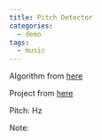 ```yaml
---
title: Pitch Detector
categories:
  - demo
tags:
  - music
---
```

<script>
function autoCorrelate( buf, sampleRate ) {
	// Implements the ACF2+ algorithm
	var SIZE = buf.length;
	var rms = 0;

	for (var i = 0; i < SIZE; i++) {
		var val = buf[i];
		rms += val * val;
	}
	rms = Math.sqrt(rms / SIZE);
	if (rms < 0.01) // not enough signal
		return -1;

	var r1 = 0, r2 = SIZE - 1, thres = 0.2;
	for (var i = 0; i < SIZE / 2; i++)
		if (Math.abs(buf[i]) < thres) {
      r1 = i;
      break;
    }
	for (var i = 1; i < SIZE / 2; i++)
		if (Math.abs(buf[SIZE - i]) < thres) {
      r2 = SIZE - i;
      break;
    }

	buf = buf.slice(r1, r2);
	SIZE = buf.length;

	var c = new Array(SIZE).fill(0);
	for (var i = 0; i < SIZE; i++)
		for (var j = 0; j < SIZE - i; j++)
			c[i] = c[i] + buf[j] * buf[j + i];

  var d=0;
  while (c[d] > c[d + 1])
    d++;
	var maxval = -1, maxpos = -1;
	for (var i = d; i < SIZE; i++) {
		if (c[i] > maxval) {
			maxval = c[i];
			maxpos = i;
		}
	}
	var T0 = maxpos;

	var x1 = c[T0-1], x2 = c[T0], x3 = c[T0 + 1];
	a = (x1 + x3 - 2 * x2) / 2;
	b = (x3 - x1) / 2;
  if (a)
    T0 = T0 - b / (2 * a);

	return sampleRate / T0;
}

window.AudioContext = window.AudioContext || window.webkitAudioContext;
window.requestAnimationFrame = window.requestAnimationFrame || window.webkitRequestAnimationFrame;
navigator.getUserMedia = 
  navigator.getUserMedia ||
  navigator.webkitGetUserMedia ||
  navigator.mozGetUserMedia;

var audioContext = new AudioContext();
var analyser = null;

var noteStrings = ["C", "C#", "D", "D#", "E", "F", "F#", "G", "G#", "A", "A#", "B"];

function noteFromPitch(frequency) {
	var noteNum = 12 * (Math.log(frequency / 440) / Math.log(2));
	return Math.round(noteNum) + 69;
}

function frequencyFromNoteNumber(note) {
	return 440 * Math.pow(2, (note - 69) / 12);
}

function centsOffFromPitch(frequency, note) {
	return Math.floor(1200 * Math.log(frequency / frequencyFromNoteNumber(note)) / Math.log(2));
}

function gotStream(stream) {
  // Create an AudioNode from the stream.
  mediaStreamSource = audioContext.createMediaStreamSource(stream);

  // Connect it to the destination.
  analyser = audioContext.createAnalyser();
  mediaStreamSource.connect(analyser);
  updatePitch();
}

function updatePitch() {
  if (!analyser)
    return;
  
  var buf = new Float32Array(4096);
  analyser.getFloatTimeDomainData(buf);
  var pitch = autoCorrelate(buf, audioContext.sampleRate);
  var pitchElem = document.getElementById('pitch');
  var noteElem = document.getElementById('note');
  if (pitch !== -1) {
    var note = noteFromPitch(pitch);
    pitchElem.innerHTML = Math.round(pitch);
    noteElem.innerHTML = noteStrings[note % 12] + (Math.floor(note / 12) - 1);
  } else {
    pitchElem.innerHTML = '';
    noteElem.innerHTML = '';
  }
  window.requestAnimationFrame(updatePitch);
}

navigator.getUserMedia(
  {
    "audio": {
      "mandatory": {
        "googEchoCancellation": "false",
        "googAutoGainControl": "false",
        "googNoiseSuppression": "false",
        "googHighpassFilter": "false"
      },
      "optional": []
    }
  },
  gotStream,
  function(e) { }
);
</script>
Algorithm from <a href="https://github.com/cwilso/PitchDetect/pull/23/commits/b0d5d28d2803d852dd85d2a1e53c22bcedba4cbf" target="_blank">here</a>

Project from <a href="https://github.com/cwilso/PitchDetect" target="_blank">here</a>

Pitch: <span id="pitch"></span> Hz

Note: <span id="note"></span>
